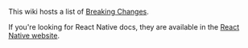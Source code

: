 This wiki hosts a list of [Breaking Changes](https://github.com/facebook/react-native/wiki/Breaking-Changes).

If you're looking for React Native docs, they are available in the [React Native website](https://facebook.github.io/react-native).
